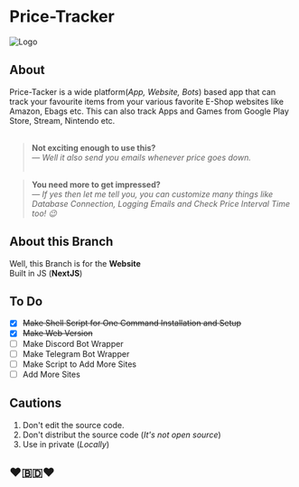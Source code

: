 # Price-Tracker
![Logo](https://i.ibb.co/yf57hXr/Price-Tracker.jpg)

## About
Price-Tacker is a wide platform(*App, Website, Bots*) based app that can track your favourite items from your various favorite E-Shop websites like Amazon, Ebags etc. This can also track Apps and Games from Google Play Store, Stream, Nintendo etc.<br/><br/>
>**Not exciting enough to use this?**<br/>
*—    Well it also send you emails whenever price goes down.*<br/><br/>

>**You need more to get impressed?**<br/>
*—    If yes then let me tell you, you can customize many things like Database Connection, Logging Emails and Check Price Interval Time too! 😉*

## About this Branch

Well, this Branch is for the **Website**<br/>
Built in JS (**NextJS**)


## To Do

- [x] ~~Make Shell Script for One Command Installation and Setup~~
- [x] ~~Make Web Version~~
- [ ] Make Discord Bot Wrapper
- [ ] Make Telegram Bot Wrapper
- [ ] Make Script to Add More Sites
- [ ] Add More Sites

## Cautions

1. Don't edit the source code.
2. Don't distribut the source code (*It's not open source*)
3. Use in private (*Locally*)

## ❤️🇧🇩❤️

